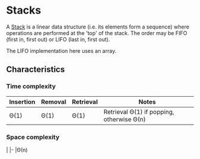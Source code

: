 # Stacks
A [Stack](https://en.wikipedia.org/wiki/Stack_(abstract_data_type)) is  a linear data structure (i.e. its elements form a sequence) where operations are performed at the 'top' of the stack. The order may be FIFO (first in, first out) or LIFO (last in, first out).

The LIFO implementation here uses an array.

## Characteristics
### Time complexity
|Insertion |Removal |Retrieval |Notes
|- |- |- |-
|Θ(1) |Θ(1) |Θ(1) |Retrieval Θ(1) if popping, otherwise Θ(n)

### Space complexity
|
|-
|Θ(n)